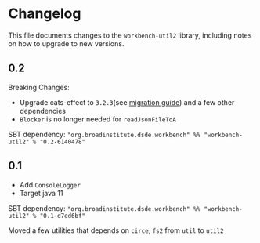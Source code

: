 # Changelog

This file documents changes to the `workbench-util2` library, including notes on how to upgrade to new versions.

## 0.2
Breaking Changes:
- Upgrade cats-effect to `3.2.3`(see [migration guide](https://typelevel.org/cats-effect/docs/migration-guide#run-the-scalafix-migration)) and a few other dependencies
- `Blocker` is no longer needed for `readJsonFileToA`

SBT dependency: `"org.broadinstitute.dsde.workbench" %% "workbench-util2" % "0.2-6140478"`

## 0.1

- Add `ConsoleLogger`
- Target java 11

SBT dependency: `"org.broadinstitute.dsde.workbench" %% "workbench-util2" % "0.1-d7ed6bf"`

Moved a few utilities that depends on `circe`, `fs2` from `util` to `util2`

